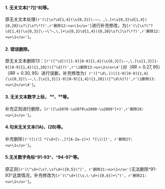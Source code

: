 

#### 1. 无关文本[^7][^8]等。
原无关文本处理```[r'(\[\s?\d{1,4}(\s{0,3}[\-–—，,\.]+\s{0,3}\d{1,4}){0,20}\s?\]\s?\*?)',r'删除12:<u>\1</u>']```进行补充修改，为```[r'(\[\s?\^?\d{1,4}(\s{0,3}[\-–\^—,\.]+\s{0,3}\d{1,4}){0,20}\s?\]\s?\*?)',r'删除12:<u>\1</u>']```。

#### 2. 错误删除。
原无关文本删除13：```[r'([^\d])([1-9][0-9]{1,4}(\s{0,3}[\-–,\.]\s{1,3}[1-9][0-9]{1,4}){1,20})([^\d]?)',r'\1删除13:<u>\2</u>\4']```对（$RR=0.27, 95%CI：0.19-0.40，P<0.001$）（$RR=0.30, 95%CI：0.13-0.68, P=0.004$）进行误删，补充修改为```[ r'([^\d\.])([1-9][0-9]{1,4}(\s{0,3}[\-–,\.]\s{1,3}[1-9][0-9]{1,4}){1,20})([^\d\%]?)',r'\1删除13:<u>\2</u>\4']```。

#### 3. 无关文本数字上标， ⁶⁴、⁶⁸等。
补充正则进行删除，```[r'([\u2070-\u2079\u2080-\u2089¹]+)',r'删除26:<u>\1</u>']```。

#### 4.句末无关文本(1A)、(2B)等。
补充删除```[r'([\(（] *(\d+[\-,]?[A-Za-z]+) *[\)）])', r'删除27:<u>\1</u>']```。

#### 5.无关数字角标^91-93^、^94-97^等。
原正则```[r'(\^\d+(\s?,\s?\d+){0,5}\^)', r'删除21:<u>\1</u>']```无法删除^91-93^这类情况，补充修改为```[r'(\^\d+([\s,\-\d+]{0,6})+\^)', r'删除21:<u>\1</u>']```。